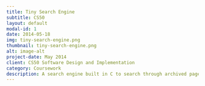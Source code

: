 ```yaml
---
title: Tiny Search Engine
subtitle: CS50
layout: default
modal-id: 1
date: 2014-05-18
img: tiny-search-engine.png
thumbnail: tiny-search-engine.png
alt: image-alt
project-date: May 2014
client: CS50 Software Design and Implementation
category: Coursework
description: A search engine built in C to search through archived pages of Dartmouth’s CS website. The program is split into a web crawler, an indexer, and a query engine. This search engine is designed to crawl an archived version of Dartmouth's CS webiste. After crawling the website, each page will be indexed and the user will have the ability to do seaarches for words via a command line interface.
---
```

